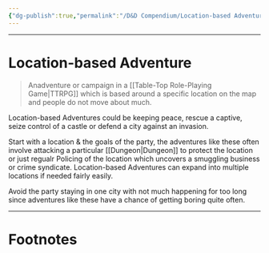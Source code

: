 ```yaml
---
{"dg-publish":true,"permalink":"/D&D Compendium/Location-based Adventure/","tags":["TTRPG"]}
---
```



---
# Location-based Adventure
> Anadventure or campaign in a [[Table-Top Role-Playing Game\|TTRPG]] which is based around a specific location on the map and people do not move about much.

Location-based Adventures could be keeping peace, rescue a captive, seize control of  a castle or defend a city against an invasion. 

Start with a location & the goals of the party, the adventures like these often involve attacking a particular [[Dungeon\|Dungeon]] to protect the location or just regualr Policing of the location which uncovers a smuggling business or crime syndicate. Location-based Adventures can expand into multiple locations if needed fairly easily.

Avoid the party staying in one city with not much happening for too long since adventures like these have a chance of getting boring quite often.

---
# Footnotes